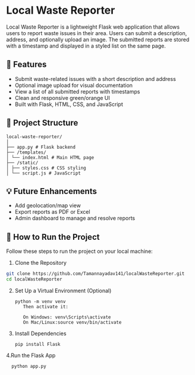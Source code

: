 # Local Waste Reporter

Local Waste Reporter is a lightweight Flask web application that allows users to report waste issues in their area. Users can submit a description, address, and optionally upload an image. The submitted reports are stored with a timestamp and displayed in a styled list on the same page.

## 🔧 Features

- Submit waste-related issues with a short description and address
- Optional image upload for visual documentation
- View a list of all submitted reports with timestamps
- Clean and responsive green/orange UI
- Built with Flask, HTML, CSS, and JavaScript 

## 📁 Project Structure
```
local-waste-reporter/
│
├── app.py # Flask backend
├── /templates/
│ └── index.html # Main HTML page
├── /static/
│ ├── styles.css # CSS styling
│ └── script.js # JavaScript
```

## 💡 Future Enhancements

- Add geolocation/map view
- Export reports as PDF or Excel
- Admin dashboard to manage and resolve reports
## 🚀 How to Run the Project

Follow these steps to run the project on your local machine:

 1. Clone the Repository

```bash
git clone https://github.com/Tamannayadav141/localWasteReporter.git
cd localWasteReporter
```

2. Set Up a Virtual Environment (Optional)
   ```
   python -m venv venv
      Then activate it:

      On Windows: venv\Scripts\activate
      On Mac/Linux:source venv/bin/activate
   ```
4. Install Dependencies
   ```
   pip install Flask
   ```

4.Run the Flask App
```
  python app.py
```


